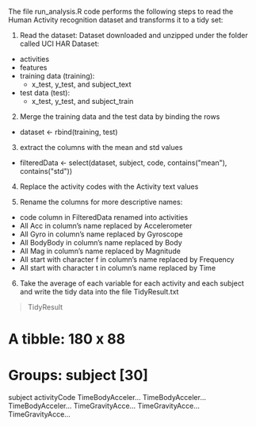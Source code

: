 The file run_analysis.R code performs the following steps to read the Human Activity recognition dataset and transforms it to a tidy set:

1. Read the dataset:
  Dataset downloaded and unzipped under the folder called UCI HAR Dataset:

  * activities
  * features
  * training data (training): 
    + x_test, y_test, and subject_text
  * test data (test):
    + x_test, y_test, and subject_train
    
2. Merge the training data and the test data by binding the rows
  * dataset <- rbind(training, test)
  
3. extract the columns with the mean and std values
  * filteredData <- select(dataset, subject, code, contains("mean"), contains("std"))
  
4. Replace the activity codes with the Activity text values

5. Rename the columns for more descriptive names:
  * code column in FilteredData renamed into activities
  * All Acc in column’s name replaced by Accelerometer
  * All Gyro in column’s name replaced by Gyroscope
  * All BodyBody in column’s name replaced by Body
  * All Mag in column’s name replaced by Magnitude
  * All start with character f in column’s name replaced by Frequency
  * All start with character t in column’s name replaced by Time
  
6. Take the average of each variable for each activity and each subject and write the tidy data into the file TidyResult.txt
  > TidyResult
  # A tibble: 180 x 88
  # Groups:   subject [30]
   subject activityCode TimeBodyAcceler… TimeBodyAcceler… TimeBodyAcceler… TimeGravityAcce… TimeGravityAcce… TimeGravityAcce…
  


